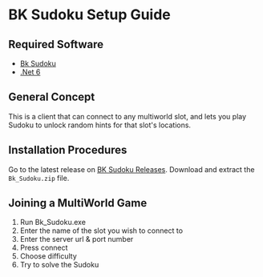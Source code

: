 # BK Sudoku Setup Guide

## Required Software
- [Bk Sudoku](https://github.com/Jarno458/sudoku)
- [.Net 6](https://docs.microsoft.com/en-us/dotnet/core/install/windows?tabs=net60)

## General Concept

This is a client that can connect to any multiworld slot, and lets you play Sudoku to unlock random hints for that slot's locations.

## Installation Procedures

Go to the latest release on [BK Sudoku Releases](https://github.com/Jarno458/sudoku/releases). Download and extract the `Bk_Sudoku.zip` file.

## Joining a MultiWorld Game

1. Run Bk_Sudoku.exe
2. Enter the name of the slot you wish to connect to
3. Enter the server url & port number
4. Press connect
5. Choose difficulty
6. Try to solve the Sudoku
